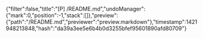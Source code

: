 {"filter":false,"title":"[P] /README.md","undoManager":{"mark":0,"position":-1,"stack":[]},"preview":{"path":"/README.md","previewer":"preview.markdown"},"timestamp":1421948213848,"hash":"da39a3ee5e6b4b0d3255bfef95601890afd80709"}